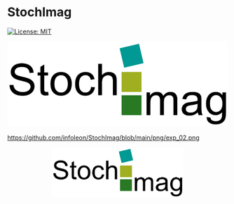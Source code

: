


# StochImag
[![License: MIT](https://img.shields.io/badge/License-MIT-yellow.svg)](https://opensource.org/licenses/MIT)


![Logo](png/exp_02.png)


https://github.com/infoleon/StochImag/blob/main/png/exp_02.png


<p align="center">
  <a><img src="https://github.com/infoleon/StochImag/blob/main/png/exp_02.png?raw=true" alt="Logo" width="300"/></a>
</p>


